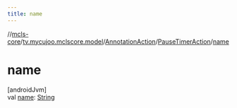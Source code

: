```yaml
---
title: name
---
```

//[mcls-core](../../../../index.html)/[tv.mycujoo.mclscore.model](../../index.html)/[AnnotationAction](../index.html)/[PauseTimerAction](index.html)/[name](name.html)



# name



[androidJvm]\
val [name](name.html): [String](https://kotlinlang.org/api/latest/jvm/stdlib/kotlin/-string/index.html)




